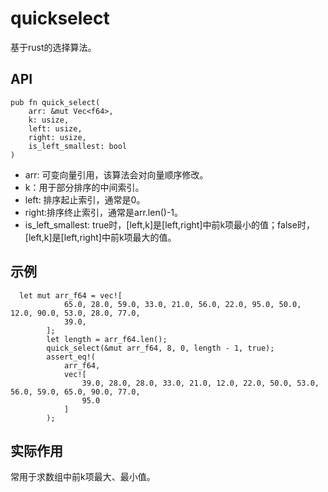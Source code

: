 # quickselect
基于rust的选择算法。
## API
```
pub fn quick_select(
    arr: &mut Vec<f64>, 
    k: usize, 
    left: usize, 
    right: usize, 
    is_left_smallest: bool
)
```
- arr: 可变向量引用，该算法会对向量顺序修改。
- k：用于部分排序的中间索引。
- left: 排序起止索引，通常是0。
- right:排序终止索引，通常是arr.len()-1。
- is_left_smallest: true时，[left,k]是[left,right]中前k项最小的值；false时，[left,k]是[left,right]中前k项最大的值。
## 示例
```
  let mut arr_f64 = vec![
            65.0, 28.0, 59.0, 33.0, 21.0, 56.0, 22.0, 95.0, 50.0, 12.0, 90.0, 53.0, 28.0, 77.0,
            39.0,
        ];
        let length = arr_f64.len();
        quick_select(&mut arr_f64, 8, 0, length - 1, true);
        assert_eq!(
            arr_f64,
            vec![
                39.0, 28.0, 28.0, 33.0, 21.0, 12.0, 22.0, 50.0, 53.0, 56.0, 59.0, 65.0, 90.0, 77.0,
                95.0
            ]
        );
```
## 实际作用
常用于求数组中前k项最大、最小值。


